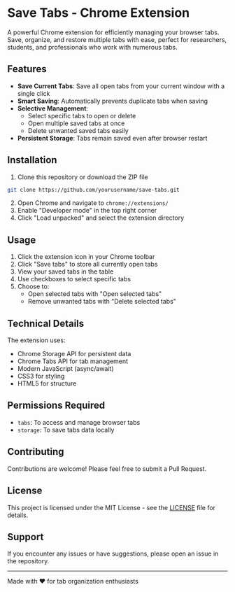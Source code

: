 # Save Tabs - Chrome Extension

A powerful Chrome extension for efficiently managing your browser tabs. Save, organize, and restore multiple tabs with ease, perfect for researchers, students, and professionals who work with numerous tabs.

## Features

- **Save Current Tabs**: Save all open tabs from your current window with a single click
- **Smart Saving**: Automatically prevents duplicate tabs when saving
- **Selective Management**: 
  - Select specific tabs to open or delete
  - Open multiple saved tabs at once
  - Delete unwanted saved tabs easily
- **Persistent Storage**: Tabs remain saved even after browser restart

## Installation

1. Clone this repository or download the ZIP file
```bash
git clone https://github.com/yourusername/save-tabs.git
```

2. Open Chrome and navigate to `chrome://extensions/`
3. Enable "Developer mode" in the top right corner
4. Click "Load unpacked" and select the extension directory

## Usage

1. Click the extension icon in your Chrome toolbar
2. Click "Save tabs" to store all currently open tabs
3. View your saved tabs in the table
4. Use checkboxes to select specific tabs
5. Choose to:
   - Open selected tabs with "Open selected tabs"
   - Remove unwanted tabs with "Delete selected tabs"

## Technical Details

The extension uses:
- Chrome Storage API for persistent data
- Chrome Tabs API for tab management
- Modern JavaScript (async/await)
- CSS3 for styling
- HTML5 for structure

## Permissions Required

- `tabs`: To access and manage browser tabs
- `storage`: To save tabs data locally

## Contributing

Contributions are welcome! Please feel free to submit a Pull Request.

## License

This project is licensed under the MIT License - see the [LICENSE](LICENSE) file for details.

## Support

If you encounter any issues or have suggestions, please open an issue in the repository.

---

Made with ❤️ for tab organization enthusiasts
